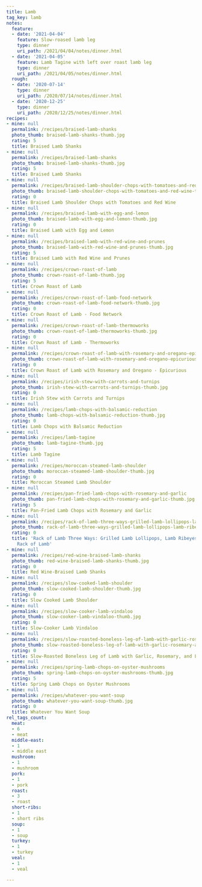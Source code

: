 ```yaml
---
title: Lamb
tag_key: lamb
notes:
  feature:
  - date: '2021-04-04'
    feature: Slow-roased lamb leg
    type: dinner
    uri_path: /2021/04/04/notes/dinner.html
  - date: '2021-04-05'
    feature: Lamb Tagine with left over roast lamb leg
    type: dinner
    uri_path: /2021/04/05/notes/dinner.html
  rough:
  - date: '2020-07-14'
    type: dinner
    uri_path: /2020/07/14/notes/dinner.html
  - date: '2020-12-25'
    type: dinner
    uri_path: /2020/12/25/notes/dinner.html
recipes:
- mine: null
  permalink: /recipes/braised-lamb-shanks
  photo_thumb: braised-lamb-shanks-thumb.jpg
  rating: 5
  title: Braised Lamb Shanks
- mine: null
  permalink: /recipes/braised-lamb-shanks
  photo_thumb: braised-lamb-shanks-thumb.jpg
  rating: 5
  title: Braised Lamb Shanks
- mine: null
  permalink: /recipes/braised-lamb-shoulder-chops-with-tomatoes-and-red-wine
  photo_thumb: braised-lamb-shoulder-chops-with-tomatoes-and-red-wine-thumb.jpg
  rating: 0
  title: Braised Lamb Shoulder Chops with Tomatoes and Red Wine
- mine: null
  permalink: /recipes/braised-lamb-with-egg-and-lemon
  photo_thumb: braised-lamb-with-egg-and-lemon-thumb.jpg
  rating: 0
  title: Braised Lamb with Egg and Lemon
- mine: null
  permalink: /recipes/braised-lamb-with-red-wine-and-prunes
  photo_thumb: braised-lamb-with-red-wine-and-prunes-thumb.jpg
  rating: 5
  title: Braised Lamb with Red Wine and Prunes
- mine: null
  permalink: /recipes/crown-roast-of-lamb
  photo_thumb: crown-roast-of-lamb-thumb.jpg
  rating: 5
  title: Crown Roast of Lamb
- mine: null
  permalink: /recipes/crown-roast-of-lamb-food-network
  photo_thumb: crown-roast-of-lamb-food-network-thumb.jpg
  rating: 0
  title: Crown Roast of Lamb - Food Network
- mine: null
  permalink: /recipes/crown-roast-of-lamb-thermoworks
  photo_thumb: crown-roast-of-lamb-thermoworks-thumb.jpg
  rating: 0
  title: Crown Roast of Lamb - Thermoworks
- mine: null
  permalink: /recipes/crown-roast-of-lamb-with-rosemary-and-oregano-epicurious
  photo_thumb: crown-roast-of-lamb-with-rosemary-and-oregano-epicurious-thumb.jpg
  rating: 0
  title: Crown Roast of Lamb with Rosemary and Oregano - Epicurious
- mine: null
  permalink: /recipes/irish-stew-with-carrots-and-turnips
  photo_thumb: irish-stew-with-carrots-and-turnips-thumb.jpg
  rating: 0
  title: Irish Stew with Carrots and Turnips
- mine: null
  permalink: /recipes/lamb-chops-with-balsamic-reduction
  photo_thumb: lamb-chops-with-balsamic-reduction-thumb.jpg
  rating: 0
  title: Lamb Chops with Balsamic Reduction
- mine: null
  permalink: /recipes/lamb-tagine
  photo_thumb: lamb-tagine-thumb.jpg
  rating: 5
  title: Lamb Tagine
- mine: null
  permalink: /recipes/moroccan-steamed-lamb-shoulder
  photo_thumb: moroccan-steamed-lamb-shoulder-thumb.jpg
  rating: 0
  title: Moroccan Steamed Lamb Shoulder
- mine: null
  permalink: /recipes/pan-fried-lamb-chops-with-rosemary-and-garlic
  photo_thumb: pan-fried-lamb-chops-with-rosemary-and-garlic-thumb.jpg
  rating: 5
  title: Pan-Fried Lamb Chops with Rosemary and Garlic
- mine: null
  permalink: /recipes/rack-of-lamb-three-ways-grilled-lamb-lollipops-lamb-ribeyes-and-whole-rack-of-lamb
  photo_thumb: rack-of-lamb-three-ways-grilled-lamb-lollipops-lamb-ribeyes-and-whole-rack-of-lamb-thumb.jpg
  rating: 0
  title: 'Rack of Lamb Three Ways: Grilled Lamb Lollipops, Lamb Ribeyes, and Whole
    Rack of Lamb'
- mine: null
  permalink: /recipes/red-wine-braised-lamb-shanks
  photo_thumb: red-wine-braised-lamb-shanks-thumb.jpg
  rating: 0
  title: Red Wine-Braised Lamb Shanks
- mine: null
  permalink: /recipes/slow-cooked-lamb-shoulder
  photo_thumb: slow-cooked-lamb-shoulder-thumb.jpg
  rating: 0
  title: Slow Cooked Lamb Shoulder
- mine: null
  permalink: /recipes/slow-cooker-lamb-vindaloo
  photo_thumb: slow-cooker-lamb-vindaloo-thumb.jpg
  rating: 0
  title: Slow-Cooker Lamb Vindaloo
- mine: null
  permalink: /recipes/slow-roasted-boneless-leg-of-lamb-with-garlic-rosemary-and-lemon
  photo_thumb: slow-roasted-boneless-leg-of-lamb-with-garlic-rosemary-and-lemon-thumb.jpg
  rating: 0
  title: Slow-Roasted Boneless Leg of Lamb with Garlic, Rosemary, and Lemon
- mine: null
  permalink: /recipes/spring-lamb-chops-on-oyster-mushrooms
  photo_thumb: spring-lamb-chops-on-oyster-mushrooms-thumb.jpg
  rating: 5
  title: Spring Lamb Chops on Oyster Mushrooms
- mine: null
  permalink: /recipes/whatever-you-want-soup
  photo_thumb: whatever-you-want-soup-thumb.jpg
  rating: 0
  title: Whatever You Want Soup
rel_tags_count:
  meat:
  - 6
  - meat
  middle-east:
  - 1
  - middle east
  mushroom:
  - 1
  - mushroom
  pork:
  - 1
  - pork
  roast:
  - 3
  - roast
  short-ribs:
  - 1
  - short ribs
  soup:
  - 1
  - soup
  turkey:
  - 1
  - turkey
  veal:
  - 1
  - veal

---
```


